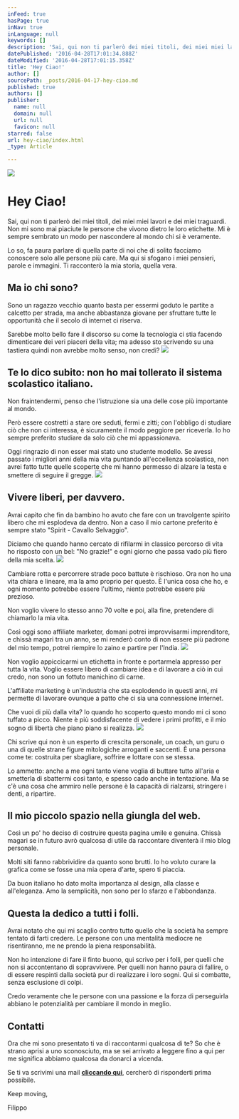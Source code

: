 ```yaml
---
inFeed: true
hasPage: true
inNav: true
inLanguage: null
keywords: []
description: 'Sai, qui non ti parlerò dei miei titoli, dei miei miei lavori e dei miei traguardi. Non mi sono mai piaciute le persone che vivono dietro le loro etichette. Mi è sempre sembrato un modo per nascondere al mondo chi si è veramente.'
datePublished: '2016-04-28T17:01:34.888Z'
dateModified: '2016-04-28T17:01:15.358Z'
title: 'Hey Ciao!'
author: []
sourcePath: _posts/2016-04-17-hey-ciao.md
published: true
authors: []
publisher:
  name: null
  domain: null
  url: null
  favicon: null
starred: false
url: hey-ciao/index.html
_type: Article

---
```

![](https://the-grid-user-content.s3-us-west-2.amazonaws.com/9794ec18-2e00-433d-8786-7bcfe21a2c0e.jpg)

# Hey Ciao!

Sai, qui non ti parlerò dei miei titoli, dei miei miei lavori e dei miei traguardi. Non mi sono mai piaciute le persone che vivono dietro le loro etichette. Mi è sempre sembrato un modo per nascondere al mondo chi si è veramente.

Lo so, fa paura parlare di quella parte di noi che di solito facciamo conoscere solo alle persone più care. Ma qui si sfogano i miei pensieri, parole e immagini. Ti racconterò la mia storia, quella vera.

## Ma io chi sono?

Sono un ragazzo vecchio quanto basta per essermi goduto le partite a calcetto per strada, ma anche abbastanza giovane per sfruttare tutte le opportunità che il secolo di internet ci riserva.

Sarebbe molto bello fare il discorso su come la tecnologia ci stia facendo dimenticare dei veri piaceri della vita; ma adesso sto scrivendo su una tastiera quindi non avrebbe molto senso, non credi?
![](https://the-grid-user-content.s3-us-west-2.amazonaws.com/fa395448-afa8-4e94-9a1e-979296458ba2.jpg)

## Te lo dico subito: non ho mai tollerato il sistema scolastico italiano.

Non fraintendermi, penso che l'istruzione sia una delle cose più importante al mondo.

Però essere costretti a stare ore seduti, fermi e zitti; con l'obbligo di studiare ciò che non ci interessa, è sicuramente il modo peggiore per riceverla. Io ho sempre preferito studiare da solo ciò che mi appassionava.

Oggi ringrazio di non esser mai stato uno studente modello. Se avessi passato i migliori anni della mia vita puntando all'eccellenza scolastica, non avrei fatto tutte quelle scoperte che mi hanno permesso di alzare la testa e smettere di seguire il gregge.
![](https://s3-us-west-2.amazonaws.com/the-grid-img/p/20773d7f928d549aa956175b1d4cc2580b450b84.jpg)

## Vivere liberi, per davvero.

Avrai capito che fin da bambino ho avuto che fare con un travolgente spirito libero che mi esplodeva da dentro. Non a caso il mio cartone preferito è sempre stato "Spirit - Cavallo Selvaggio".

Diciamo che quando hanno cercato di rifilarmi in classico percorso di vita ho risposto con un bel: "No grazie!" e ogni giorno che passa vado più fiero della mia scelta.
![](https://the-grid-user-content.s3-us-west-2.amazonaws.com/c666cffe-6196-48f6-adcf-3a15f81878fa.jpg)

Cambiare rotta e percorrere strade poco battute è rischioso. Ora non ho una vita chiara e lineare, ma la amo proprio per questo. È l'unica cosa che ho, e ogni momento potrebbe essere l'ultimo, niente potrebbe essere più prezioso.

Non voglio vivere lo stesso anno 70 volte e poi, alla fine, pretendere di chiamarlo la mia vita.

Così oggi sono affiliate marketer, domani potrei improvvisarmi imprenditore, e chissà magari tra un anno, se mi renderò conto di non essere più padrone del mio tempo, potrei riempire lo zaino e partire per l'India.
![](https://the-grid-user-content.s3-us-west-2.amazonaws.com/c865c93a-375f-451e-a4fe-ab4ee48fe1d6.jpg)

Non voglio appiccicarmi un etichetta in fronte e portarmela appresso per tutta la vita. Voglio essere libero di cambiare idea e di lavorare a ciò in cui credo, non sono un fottuto manichino di carne.

L'affiliate marketing è un'industria che sta esplodendo in questi anni, mi permette di lavorare ovunque a patto che ci sia una connessione internet.

Che vuoi di più dalla vita? Io quando ho scoperto questo mondo mi ci sono tuffato a picco. Niente è più soddisfacente di vedere i primi profitti, e il mio sogno di libertà che piano piano si realizza.
![](https://the-grid-user-content.s3-us-west-2.amazonaws.com/28501bf9-654a-4cce-82ac-5edda84b7618.jpg)

Chi scrive qui non è un esperto di crescita personale, un coach, un guru o una di quelle strane figure mitologiche arroganti e saccenti. È una persona come te: costruita per sbagliare, soffrire e lottare con se stessa.

Lo ammetto: anche a me ogni tanto viene voglia di buttare tutto all'aria e smetterla di sbattermi così tanto, e spesso cado anche in tentazione. Ma se c'è una cosa che ammiro nelle persone è la capacità di rialzarsi, stringere i denti, a ripartire.

## Il mio piccolo spazio nella giungla del web.

Così un po' ho deciso di costruire questa pagina umile e genuina. Chissà magari se in futuro avrò qualcosa di utile da raccontare diventerà il mio blog personale.

Molti siti fanno rabbrividire da quanto sono brutti. Io ho voluto curare la grafica come se fosse una mia opera d'arte, spero ti piaccia.

Da buon italiano ho dato molta importanza al design, alla classe e all'eleganza. Amo la semplicità, non sono per lo sfarzo e l'abbondanza.

## Questa la dedico a tutti i folli.

Avrai notato che qui mi scaglio contro tutto quello che la società ha sempre tentato di farti credere. Le persone con una mentalità mediocre ne risentiranno, me ne prendo la piena responsabilità.

Non ho intenzione di fare il finto buono, qui scrivo per i folli, per quelli che non si accontentano di sopravvivere. Per quelli non hanno paura di fallire, o di essere respinti dalla società pur di realizzare i loro sogni. Qui si combatte, senza esclusione di colpi.

Credo veramente che le persone con una passione e la forza di perseguirla abbiano le potenzialità per cambiare il mondo in meglio.

## Contatti

Ora che mi sono presentato ti va di raccontarmi qualcosa di te? So che è strano aprisi a uno sconosciuto, ma se sei arrivato a leggere fino a qui per me significa abbiamo qualcosa da donarci a vicenda.

Se ti va scrivimi una mail [**cliccando qui**][0], cercherò di risponderti prima possibile.

Keep moving,

Filippo

[0]: mailto:filippo.teodoro@gmail.com